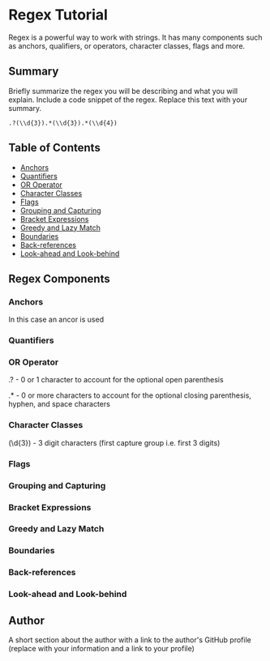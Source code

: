 # Regex Tutorial

Regex is a powerful way to work with strings. It has many components such as anchors, qualifiers, or operators, character classes, flags and more.

## Summary

Briefly summarize the regex you will be describing and what you will explain. Include a code snippet of the regex. Replace this text with your summary.

```
.?(\\d{3}).*(\\d{3}).*(\\d{4})
```

## Table of Contents

- [Anchors](#anchors)
- [Quantifiers](#quantifiers)
- [OR Operator](#or-operator)
- [Character Classes](#character-classes)
- [Flags](#flags)
- [Grouping and Capturing](#grouping-and-capturing)
- [Bracket Expressions](#bracket-expressions)
- [Greedy and Lazy Match](#greedy-and-lazy-match)
- [Boundaries](#boundaries)
- [Back-references](#back-references)
- [Look-ahead and Look-behind](#look-ahead-and-look-behind)

## Regex Components

### Anchors

In this case an ancor is used

### Quantifiers

### OR Operator

.? - 0 or 1 character to account for the optional open parenthesis

.* - 0 or more characters to account for the optional closing parenthesis, hyphen, and space characters

### Character Classes

(\\d{3}) - 3 digit characters (first capture group i.e. first 3 digits)

### Flags

### Grouping and Capturing

### Bracket Expressions

### Greedy and Lazy Match

### Boundaries

### Back-references

### Look-ahead and Look-behind

## Author

A short section about the author with a link to the author's GitHub profile (replace with your information and a link to your profile)

```

```
